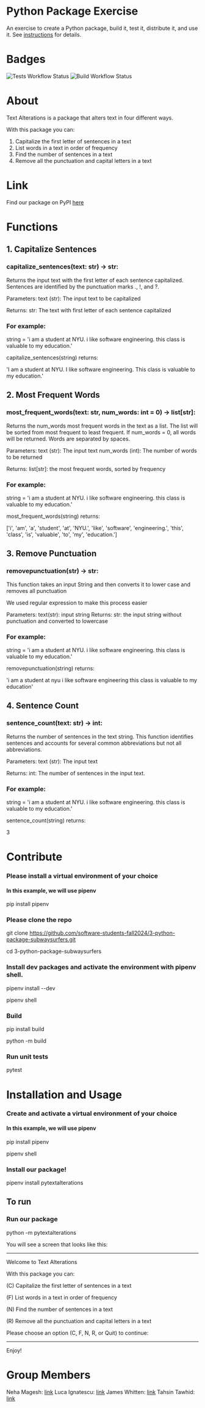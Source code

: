 # Python Package Exercise

An exercise to create a Python package, build it, test it, distribute it, and use it. See [instructions](./instructions.md) for details.

# Badges
![Tests Workflow Status](https://github.com/software-students-fall2024/3-python-package-subwaysurfers/actions/workflows/tests.yml/badge.svg)
![Build Workflow Status](https://github.com/software-students-fall2024/3-python-package-subwaysurfers/actions/workflows/event-logger.yml/badge.svg)

# About

Text Alterations is a package that alters text in four different ways.

With this package you can:
1. Capitalize the first letter of sentences in a text
2. List words in a text in order of frequency
3. Find the number of sentences in a text
4. Remove all the punctuation and capital letters in a text

# Link

Find our package on PyPI [here](https://pypi.org/project/pytextalterations/)

# Functions

## 1. Capitalize Sentences
### capitalize_sentences(text: str) -> str:

Returns the input text with the first letter of each sentence capitalized.
Sentences are identified by the punctuation marks ., !, and ?.

Parameters:
        text (str): The input text to be capitalized

Returns:
        str: The text with first letter of each sentence capitalized

### For example:

string = 'i am a student at NYU. i like software engineering. this class is valuable to my education.'

capitalize_sentences(string) returns:

'I am a student at NYU. I like software engineering. This class is valuable to my education.'

## 2. Most Frequent Words

### most_frequent_words(text: str, num_words: int = 0) -> list[str]:

Returns the num_words most frequent words in the text as a list.
The list will be sorted from most frequent to least frequent.
If num_words = 0, all words will be returned.
Words are separated by spaces.

Parameters:
    text (str): The input text
    num_words (int): The number of words to be returned

Returns:
    list[str]: the most frequent words, sorted by frequency

### For example:

string = 'i am a student at NYU. i like software engineering. this class is valuable to my education.'

most_frequent_words(string) returns:

['i', 'am', 'a', 'student', 'at', 'NYU.', 'like', 'software', 'engineering.', 'this', 'class', 'is', 'valuable', 'to', 'my', 'education.']

## 3. Remove Punctuation

### removepunctuation(str) -> str:
This function takes an input String and then converts it to lower case
and removes all punctuation

We used regular expression to make this process easier

Parameters: 
    text(str): input string
Returns: 
    str: the input string without punctuation and converted to lowercase

### For example:

string = 'i am a student at NYU. i like software engineering. this class is valuable to my education.'

removepunctuation(string) returns:

'i am a student at nyu i like software engineering this class is valuable to my education'

## 4. Sentence Count

### sentence_count(text: str) -> int:
Returns the number of sentences in the text string.
This function identifies sentences and accounts for
several common abbreviations but not all abbreviations.
    
Parameters:
    text (str): The input text
    
Returns:
    int: The number of sentences in the input text.

### For example:

string = 'i am a student at NYU. i like software engineering. this class is valuable to my education.'

sentence_count(string) returns:

3

# Contribute

### Please install a virtual environment of your choice
#### In this example, we will use pipenv

pip install pipenv

### Please clone the repo 
git clone https://github.com/software-students-fall2024/3-python-package-subwaysurfers.git

cd 3-python-package-subwaysurfers

### Install dev packages and activate the environment with pipenv shell.
pipenv install --dev

pipenv shell

### Build
pip install build

python -m build

### Run unit tests
pytest 

# Installation and Usage

### Create and activate a virtual environment of your choice
#### In this example, we will use pipenv
pip install pipenv

pipenv shell

### Install our package! 
pipenv install pytextalterations

## To run
### Run our package 
python -m pytextalterations

You will see a screen that looks like this:

***
Welcome to Text Alterations

With this package you can:

(C) Capitalize the first letter of sentences in a text

(F) List words in a text in order of frequency

(N) Find the number of sentences in a text

(R) Remove all the punctuation and capital letters in a text

Please choose an option (C, F, N, R, or Quit) to continue:

***

Enjoy!

# Group Members
Neha Magesh: [link](https://github.com/nehamagesh)
Luca Ignatescu: [link](https://github.com/LucaIgnatescu)
James Whitten: [link](https://github.com/jwhit0)
Tahsin Tawhid: [link](https://github.com/tahsintawhid)